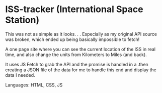 # ISS-tracker (International Space Station)
This was not as simple as it looks. . .  Especially as my original API source was broken, which ended up being basically impossible to fetch!

A one page site where you can see the current location of the ISS in real time, and also change the units from Kilometers to Miles (and back).

It uses JS Fetch to grab the API and the promise is handled in a .then creating a JSON file of the data for me to handle this end and display the data I needed.

Languages: HTML, CSS, JS
